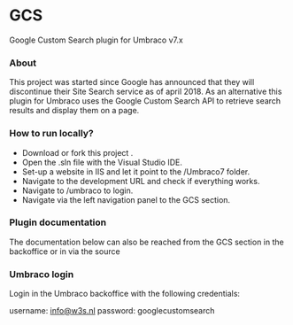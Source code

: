 # GCS
Google Custom Search plugin for Umbraco v7.x

### About
This project was started since Google has announced that they will discontinue their Site Search service as of april 2018. As an alternative this plugin for Umbraco uses the Google Custom Search API to retrieve search results and display them on a page.

### How to run locally? 
- Download or fork this project .
- Open the .sln file with the Visual Studio IDE. 
- Set-up a website in IIS and let it point to the /Umbraco7 folder.
- Navigate to the development URL and check if everything works. 
- Navigate to /umbraco to login.
- Navigate via the left navigation panel to the GCS section.

### Plugin documentation
The documentation below can also be reached from the GCS section in the backoffice or in via the source

### Umbraco login
Login in the Umbraco backoffice with the following credentials:

username: info@w3s.nl
password: googlecustomsearch
